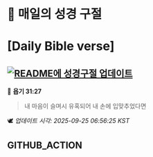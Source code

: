 # 🙏 매일의 성경 구절
# [Daily Bible verse]
## [![README에 성경구절 업데이트](https://github.com/DONGSUKA/first_test/actions/workflows/update-readme-bible.yml/badge.svg)](https://github.com/DONGSUKA/first_test/actions/workflows/update-readme-bible.yml)
<!-- START_BIBLE_VERSE -->
📖 **욥기 31:27**
> 내 마음이 슬며시 유혹되어 내 손에 입맞추었다면

🕊️ _업데이트 시각: 2025-09-25 06:56:25 KST_
  <!-- END_BIBLE_VERSE -->
## GITHUB_ACTION
